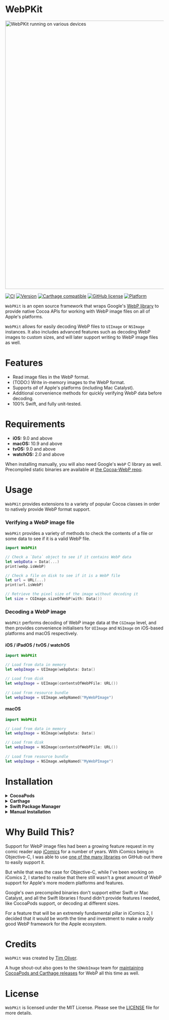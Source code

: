 # WebPKit

<img src="https://github.com/TimOliver/WebPKit/raw/master/screenshot.png" alt="WebPKit running on various devices" width="850" />

[![CI](https://github.com/TimOliver/WebPKit/workflows/CI/badge.svg)](https://github.com/TimOliver/WebPKit/actions?query=workflow%3ACI)
[![Version](https://img.shields.io/cocoapods/v/WebPKit.svg?style=flat)](http://cocoadocs.org/docsets/TOCropViewController)
[![Carthage compatible](https://img.shields.io/badge/Carthage-compatible-4BC51D.svg?style=flat)](https://github.com/Carthage/Carthage)
[![GitHub license](https://img.shields.io/badge/license-MIT-blue.svg)](https://raw.githubusercontent.com/TimOliver/WebPKit/master/LICENSE)
[![Platform](https://img.shields.io/cocoapods/p/WebPKit.svg?style=flat)](http://cocoadocs.org/docsets/WebPKit)

`WebPKit` is an open source framework that wraps Google's [WebP library](https://developers.google.com/speed/webp) to provide native Cocoa APIs for working with WebP image files on all of Apple's platforms.

`WebPKit` allows for easily decoding WebP files to `UIImage` or `NSImage` instances. It also includes advanced features such as decoding WebP images to custom sizes, and will later support writing to WebP image files as well.

# Features
* Read image files in the WebP format.
* (TODO:) Write in-memory images to the WebP format.
* Supports *all* of Apple's platforms (including Mac Catalyst).
* Additional convenience methods for quickly verifying WebP data before decoding.
* 100% Swift, and fully unit-tested.

# Requirements

* **iOS:** 9.0 and above
* **macOS:** 10.9 and above
* **tvOS:** 9.0 and above
* **watchOS:** 2.0 and above

When installing manually, you will also need Google's `WebP` C library as well. Precompiled static binaries are available at [the Cocoa-WebP repo](https://github.com/TimOliver/WebP-Cocoa).

# Usage

`WebPKit` provides extensions to a variety of popular Cocoa classes in order to natively provide WebP format support.

### Verifying a WebP image file

`WebPKit` provides a variety of methods to check the contents of a file or some data to see if it is a valid WebP file.

```swift
import WebPKit 

// Check a `Data` object to see if it contains WebP data
let webpData = Data(...) 
print(webp.isWebP)

// Check a file on disk to see if it is a WebP file
let url = URL(...) 
print(url.isWebP)

// Retrieve the pixel size of the image without decoding it
let size = CGImage.sizeOfWebP(with: Data())
```

### Decoding a WebP image

`WebPKit` performs decoding of WebP image data at the `CGImage` level, and then provides convenience initialisers for `UIImage` and `NSImage` on iOS-based platforms and macOS respectively.

#### iOS / iPadOS / tvOS / watchOS

```swift
import WebPKit 

// Load from data in memory
let webpImage = UIImage(webpData: Data()

// Load from disk
let webpImage = UIImage(contentsOfWebPFile: URL())
 
// Load from resource bundle
let webpImage = UIImage.webpNamed("MyWebPImage")
```

#### macOS

```swift
import WebPKit 

// Load from data in memory
let webpImage = NSImage(webpData: Data()

// Load from disk
let webpImage = NSImage(contentsOfWebPFile: URL())
 
// Load from resource bundle
let webpImage = NSImage.webpNamed("MyWebPImage")
```

# Installation

<details>
  <summary><strong>CocoaPods</strong></summary>
	
Add the following to your `Podfile`:

```
pod 'WebPKit'
```
	  
</details>

<details>
  <summary><strong>Carthage</strong></summary>
	
Carthage support is coming soon. Stay tuned!
</details>

<details>
  <summary><strong>Swift Package Manager</strong></summary>
	
SPM support is coming soon. Stay tuned!
</details>

<details>
  <summary><strong>Manual Installation</strong></summary>
	
	1. Download this repository.
	2. Copy the `WebPKit` folder to your Xcode project.
	3. Download the precompiled WebP binary from [the Cocoa-WebP repo](https://github.com/TimOliver/WebP-Cocoa) for your desired platform.
	4. Drag that framework into your Xcode project.
	  
</details>

# Why Build This?

Support for WebP image files had been a growing feature request in my comic reader app [iComics](http://icomics/co) for a number of years. With iComics being in Objective-C, I was able to use [one of the many libraries](https://github.com/mattt/WebPImageSerialization) on GitHub out there to easily support it.

But while that was the case for Objective-C, while I've been working on iComics 2, I started to realise that there still wasn't a great amount of WebP support for Apple's more modern platforms and features. 

Google's own precompiled binaries don't support either Swift or Mac Catalyst, and all the Swift libraries I found didn't provide features I needed, like CocoaPods support, or decoding at different sizes.

For a feature that will be an extremely fundamental pillar in iComics 2, I decided that it would be worth the time and investment to make a *really* good WebP framework for the Apple ecosystem.

# Credits

`WebPKit` was created by [Tim Oliver](http://twitter.com/TimOliverAU).

A huge shout-out also goes to the `SDWebImage` team for [maintaining CocoaPods and Carthage releases](https://github.com/SDWebImage/libwebp-Xcode) for WebP all this time as well.

# License

`WebPKit` is licensed under the MIT License. Please see the [LICENSE](LICENSE) file for more details.


